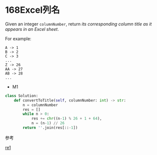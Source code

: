 # 168Excel列名

Given an integer `columnNumber`, return *its corresponding column title as it appears in an Excel sheet*.

For example:

```
A -> 1
B -> 2
C -> 3
...
Z -> 26
AA -> 27
AB -> 28 
...
```

* M1

```python
class Solution:
    def convertToTitle(self, columnNumber: int) -> str:
        n = columnNumber
        res = []
        while n > 0:
            res += chr((n-1) % 26 + 1 + 64),
            n = (n-1) // 26
        return ''.join(res[::-1])
```



参考

[re1](https://zhanghuimeng.github.io/post/leetcode-168-excel-sheet-column-title/)